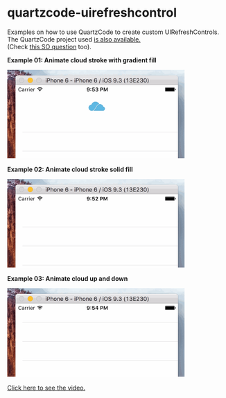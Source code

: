 # quartzcode-uirefreshcontrol
Examples on how to use QuartzCode to create custom UIRefreshControls.  
The QuartzCode project used [is also available.](https://github.com/Conaaando/quartzcode-uirefreshcontrol/blob/master/QuartzCode-Project/CloudAnimation.qc)  
(Check [this SO question](http://stackoverflow.com/a/37162261/584548) too).

**Example 01: Animate cloud stroke with gradient fill**

[![Animate cloud stroke with gradient fill](https://github.com/Conaaando/quartzcode-uirefreshcontrol/blob/master/Demo/AnimateCloudStrokeWithGradientFill.gif)](http://cl.ly/2t0i0u0G2V12)

**Example 02: Animate cloud stroke solid fill**

[![Animate cloud stroke solid fill](https://github.com/Conaaando/quartzcode-uirefreshcontrol/blob/master/Demo/AnimateCloudStrokeWithSolidFill.gif)](http://cl.ly/2t0i0u0G2V12)

**Example 03: Animate cloud up and down**

[![Animate cloud up and down](https://github.com/Conaaando/quartzcode-uirefreshcontrol/blob/master/Demo/AnimateCloudUpAndDown.gif)](http://cl.ly/2t0i0u0G2V12)

[Click here to see the video.](http://cl.ly/2t0i0u0G2V12)
